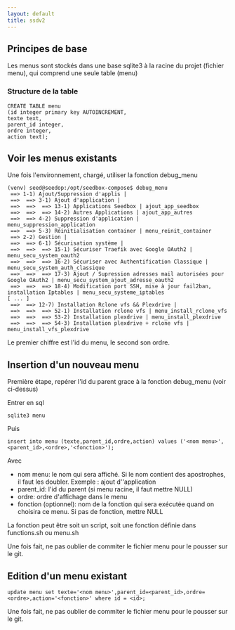 ```yaml
---
layout: default
title: ssdv2
---
```

## Principes de base

Les menus sont stockés dans une base sqlite3 à la racine du projet (fichier menu), qui comprend une seule table (menu)

### Structure de la table 

```
CREATE TABLE menu 
(id integer primary key AUTOINCREMENT,
texte text,
parent_id integer,
ordre integer,
action text);
```

## Voir les menus existants

Une fois l'environnement, chargé, utiliser la fonction debug_menu

```
(venv) seed@seedop:/opt/seedbox-compose$ debug_menu 
 ==> 1-1) Ajout/Suppression d'applis | 
 ==>  ==> 3-1) Ajout d'application | 
 ==>  ==>  ==> 13-1) Applications Seedbox | ajout_app_seedbox
 ==>  ==>  ==> 14-2) Autres Applications | ajout_app_autres
 ==>  ==> 4-2) Suppression d'application | menu_suppression_application
 ==>  ==> 5-3) Réinitialisation container | menu_reinit_container
 ==> 2-2) Gestion | 
 ==>  ==> 6-1) Sécurisation système | 
 ==>  ==>  ==> 15-1) Sécuriser Traefik avec Google OAuth2 | menu_secu_system_oauth2
 ==>  ==>  ==> 16-2) Sécuriser avec Authentification Classique | menu_secu_system_auth_classique
 ==>  ==>  ==> 17-3) Ajout / Supression adresses mail autorisées pour Google OAuth2 | menu_secu_system_ajout_adresse_oauth2
 ==>  ==>  ==> 18-4) Modification port SSH, mise à jour fail2ban, installation Iptables | menu_secu_systeme_iptables
[ ... ]
 ==>  ==> 12-7) Installation Rclone vfs && Plexdrive | 
 ==>  ==>  ==> 52-1) Installation rclone vfs | menu_install_rclone_vfs
 ==>  ==>  ==> 53-2) Installation plexdrive | menu_install_plexdrive
 ==>  ==>  ==> 54-3) Installation plexdrive + rclone vfs | menu_install_vfs_plexdrive
```

Le premier chiffre est l'id du menu, le second son ordre. 

## Insertion d'un nouveau menu

Première étape, repérer l'id du parent grace à la fonction debug_menu (voir ci-dessus)

Entrer en sql

```
sqlite3 menu
```

Puis
```
insert into menu (texte,parent_id,ordre,action) values ('<nom menu>',<parent_id>,<ordre>,'<fonction>');
```
Avec
- nom menu: le nom qui sera affiché. Si le nom contient des apostrophes, il faut les doubler. Exemple : ajout d''application
- parent_id: l'id du parent (si menu racine, il faut mettre NULL)
- ordre: ordre d'affichage dans le menu
- fonction (optionnel): nom de la fonction qui sera exécutée quand on choisira ce menu. Si pas de fonction,  mettre NULL

La fonction peut être soit un script, soit une fonction définie dans functions.sh ou menu.sh

Une fois fait, ne pas oublier de commiter le fichier menu pour le pousser sur le git.

## Edition d'un menu existant

```
update menu set texte='<nom menu>',parent_id=<parent_id>,ordre=<ordre>,action='<fonction>' where id = <id>;
```

Une fois fait, ne pas oublier de commiter le fichier menu pour le pousser sur le git.

